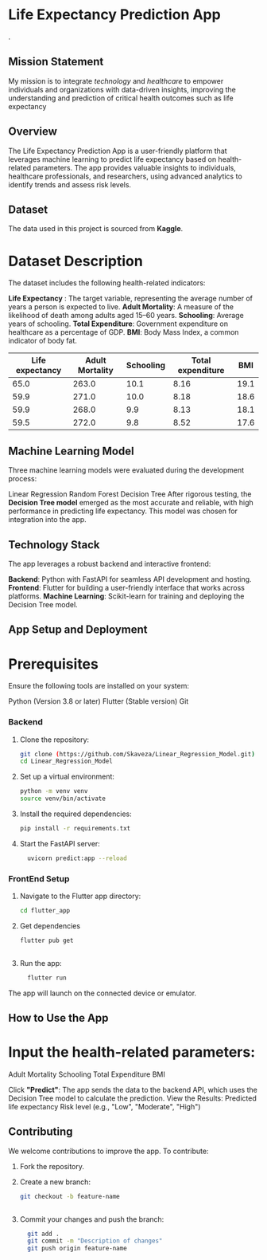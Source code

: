# Life Expectancy Prediction App
.
## Mission Statement
My mission is to integrate *technology* and *healthcare* to empower individuals and organizations with data-driven insights, improving the understanding and prediction of critical health outcomes such as life expectancy

## Overview
The Life Expectancy Prediction App is a user-friendly platform that leverages machine learning to predict life expectancy based on health-related parameters. The app provides valuable insights to individuals, healthcare professionals, and researchers, using advanced analytics to identify trends and assess risk levels.

## Dataset
The data used in this project is sourced from **Kaggle**. 

# Dataset Description
The dataset includes the following health-related indicators:

**Life Expectancy** : The target variable, representing the average number of years a person is expected to live.
**Adult Mortality**: A measure of the likelihood of death among adults aged 15–60 years.
**Schooling**: Average years of schooling.
**Total Expenditure**: Government expenditure on healthcare as a percentage of GDP.
**BMI**: Body Mass Index, a common indicator of body fat.

| Life expectancy | Adult Mortality | Schooling | Total expenditure | BMI  |
|------------------|-----------------|-----------|-------------------|------|
| 65.0            | 263.0           | 10.1      | 8.16              | 19.1 |
| 59.9            | 271.0           | 10.0      | 8.18              | 18.6 |
| 59.9            | 268.0           | 9.9       | 8.13              | 18.1 |
| 59.5            | 272.0           | 9.8       | 8.52              | 17.6 |

## Machine Learning Model

Three machine learning models were evaluated during the development process:

Linear Regression
Random Forest
Decision Tree
After rigorous testing, the **Decision Tree model** emerged as the most accurate and reliable, with high performance in predicting life expectancy. This model was chosen for integration into the app.

## Technology Stack
The app leverages a robust backend and interactive frontend:

**Backend**: Python with FastAPI for seamless API development and hosting.
**Frontend**: Flutter for building a user-friendly interface that works across platforms.
**Machine Learning**: Scikit-learn for training and deploying the Decision Tree model.

## App Setup and Deployment

# Prerequisites
Ensure the following tools are installed on your system:

Python (Version 3.8 or later)
Flutter (Stable version)
Git

### Backend
1. Clone the repository:
   
   ```bash
   git clone (https://github.com/Skaveza/Linear_Regression_Model.git)
   cd Linear_Regression_Model

3. Set up a virtual environment:
   
   ```bash
   python -m venv venv
   source venv/bin/activate

2. Install the required dependencies:
   
    ```bash
    pip install -r requirements.txt
    
3. Start the FastAPI server:
   
   ```bash
     uvicorn predict:app --reload

### FrontEnd Setup
1. Navigate to the Flutter app directory:
   
   ```bash
   cd flutter_app
   

2. Get dependencies
   
   ```bash
   flutter pub get
    
3. Run the app:
   
   ```bash
     flutter run

The app will launch on the connected device or emulator.

## How to Use the App

# Input the health-related parameters:
Adult Mortality
Schooling
Total Expenditure
BMI

Click **"Predict"**: The app sends the data to the backend API, which uses the Decision Tree model to calculate the prediction.
View the Results:
Predicted life expectancy
Risk level (e.g., "Low", "Moderate", "High")

## Contributing
We welcome contributions to improve the app. To contribute:

1. Fork the repository.
2. Create a new branch:
   
   ```bash
   git checkout -b feature-name
    
3. Commit your changes and push the branch:
   
   ```bash
     git add .
     git commit -m "Description of changes"
     git push origin feature-name





   

